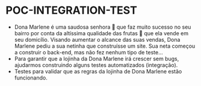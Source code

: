 # POC-INTEGRATION-TEST

- Dona Marlene é uma saudosa senhora 🧓 que faz muito sucesso no seu bairro por conta da altíssima qualidade das frutas 🍇 que ela vende em seu domicílio. Visando aumentar o alcance das suas vendas, Dona Marlene pediu a sua netinha que construísse um site. Sua neta começou a construir o back-end, mas não fez nenhum tipo de teste…
- Para garantir que a lojinha da Dona Marlene irá crescer sem bugs, ajudarmos construindo alguns testes automatizados (integração).
- Testes para validar que as regras da lojinha de Dona Marlene estão funcionando.
